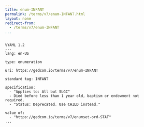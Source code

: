 ```yaml
---
title: enum-INFANT
permalink: /terms/v7/enum-INFANT.html
layout: none
redirect-from:
  - /terms/v7/enum-INFANT
...
```


```

%YAML 1.2
---
lang: en-US

type: enumeration

uri: https://gedcom.io/terms/v7/enum-INFANT

standard tag: INFANT

specification:
  - "Applies to: All but SLGC"
  - Died before less than 1 year old, baptism or endowment not required.
  - "Status: Deprecated. Use CHILD instead."

value of:
  - "https://gedcom.io/terms/v7/enumset-ord-STAT"
...

```
